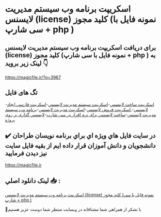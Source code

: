 # اسکریپت برنامه وب سیستم مدیریت لایسنس (license) کلید مجوز (نمونه فایل با سی شارپ + php )

## برای دریافت اسکریپت برنامه وب سیستم مدیریت لایسنس (license) کلید مجوز (نمونه فایل با سی شارپ + php ) به لینک زیر بروید 👇

https://magicfile.ir/?p=3967

## تگ های فایل

-[اسکریپت ساخت لاینسس](https://magicfile.ir/product/%d8%a7%d8%b3%da%a9%d8%b1%db%8c%d9%be%d8%aa-%d8%a8%d8%b1%d9%86%d8%a7%d9%85%d9%87-%d9%88%d8%a8-%d8%b3%db%8c%d8%b3%d8%aa%d9%85-%d9%85%d8%af%db%8c%d8%b1%db%8c%d8%aa-%d9%84%d8%a7%db%8c%d8%b3%d9%86%d8%b3-license-%da%a9%d9%84%db%8c%d8%af-%d9%85%d8%ac%d9%88%d8%b2/)-[اسکریپت سیستم مدیریت لایسنس](https://magicfile.ir/product/%d8%a7%d8%b3%da%a9%d8%b1%db%8c%d9%be%d8%aa-%d8%a8%d8%b1%d9%86%d8%a7%d9%85%d9%87-%d9%88%d8%a8-%d8%b3%db%8c%d8%b3%d8%aa%d9%85-%d9%85%d8%af%db%8c%d8%b1%db%8c%d8%aa-%d9%84%d8%a7%db%8c%d8%b3%d9%86%d8%b3-license-%da%a9%d9%84%db%8c%d8%af-%d9%85%d8%ac%d9%88%d8%b2/)-[اسکریپت فارسی ایجاد لایسنس](https://magicfile.ir/product/%d8%a7%d8%b3%da%a9%d8%b1%db%8c%d9%be%d8%aa-%d8%a8%d8%b1%d9%86%d8%a7%d9%85%d9%87-%d9%88%d8%a8-%d8%b3%db%8c%d8%b3%d8%aa%d9%85-%d9%85%d8%af%db%8c%d8%b1%db%8c%d8%aa-%d9%84%d8%a7%db%8c%d8%b3%d9%86%d8%b3-license-%da%a9%d9%84%db%8c%d8%af-%d9%85%d8%ac%d9%88%d8%b2/)-[ اسکریپت فروش لایسنس](https://magicfile.ir/product/%d8%a7%d8%b3%da%a9%d8%b1%db%8c%d9%be%d8%aa-%d8%a8%d8%b1%d9%86%d8%a7%d9%85%d9%87-%d9%88%d8%a8-%d8%b3%db%8c%d8%b3%d8%aa%d9%85-%d9%85%d8%af%db%8c%d8%b1%db%8c%d8%aa-%d9%84%d8%a7%db%8c%d8%b3%d9%86%d8%b3-license-%da%a9%d9%84%db%8c%d8%af-%d9%85%d8%ac%d9%88%d8%b2/)-[اسکریپت مدیریت لایسنس](https://magicfile.ir/product/%d8%a7%d8%b3%da%a9%d8%b1%db%8c%d9%be%d8%aa-%d8%a8%d8%b1%d9%86%d8%a7%d9%85%d9%87-%d9%88%d8%a8-%d8%b3%db%8c%d8%b3%d8%aa%d9%85-%d9%85%d8%af%db%8c%d8%b1%db%8c%d8%aa-%d9%84%d8%a7%db%8c%d8%b3%d9%86%d8%b3-license-%da%a9%d9%84%db%8c%d8%af-%d9%85%d8%ac%d9%88%d8%b2/)-[برنامه وب سیستم مدیریت لایسنس](https://magicfile.ir/product/%d8%a7%d8%b3%da%a9%d8%b1%db%8c%d9%be%d8%aa-%d8%a8%d8%b1%d9%86%d8%a7%d9%85%d9%87-%d9%88%d8%a8-%d8%b3%db%8c%d8%b3%d8%aa%d9%85-%d9%85%d8%af%db%8c%d8%b1%db%8c%d8%aa-%d9%84%d8%a7%db%8c%d8%b3%d9%86%d8%b3-license-%da%a9%d9%84%db%8c%d8%af-%d9%85%d8%ac%d9%88%d8%b2/)-[ساخت لایسنس برای نرم افزار در سی شارپ](https://magicfile.ir/product/%d8%a7%d8%b3%da%a9%d8%b1%db%8c%d9%be%d8%aa-%d8%a8%d8%b1%d9%86%d8%a7%d9%85%d9%87-%d9%88%d8%a8-%d8%b3%db%8c%d8%b3%d8%aa%d9%85-%d9%85%d8%af%db%8c%d8%b1%db%8c%d8%aa-%d9%84%d8%a7%db%8c%d8%b3%d9%86%d8%b3-license-%da%a9%d9%84%db%8c%d8%af-%d9%85%d8%ac%d9%88%d8%b2/)-[لایسنس گذاری بر روی پروژه](https://magicfile.ir/product/%d8%a7%d8%b3%da%a9%d8%b1%db%8c%d9%be%d8%aa-%d8%a8%d8%b1%d9%86%d8%a7%d9%85%d9%87-%d9%88%d8%a8-%d8%b3%db%8c%d8%b3%d8%aa%d9%85-%d9%85%d8%af%db%8c%d8%b1%db%8c%d8%aa-%d9%84%d8%a7%db%8c%d8%b3%d9%86%d8%b3-license-%da%a9%d9%84%db%8c%d8%af-%d9%85%d8%ac%d9%88%d8%b2/)

## ✔️ در سايت فايل هاي ويژه اي براي برنامه نويسان طراحان دانشجويان و دانش آموزان قرار داده ايم از بقيه فايل سايت نيز ديدن فرماييد

https://magicfile.ir


## لينک دانلود اصلي 📥 :

[اسکریپت برنامه وب سیستم مدیریت لایسنس (license) کلید مجوز (نمونه فایل با سی شارپ + php )](https://magicfile.ir/product/%d8%a7%d8%b3%da%a9%d8%b1%db%8c%d9%be%d8%aa-%d8%a8%d8%b1%d9%86%d8%a7%d9%85%d9%87-%d9%88%d8%a8-%d8%b3%db%8c%d8%b3%d8%aa%d9%85-%d9%85%d8%af%db%8c%d8%b1%db%8c%d8%aa-%d9%84%d8%a7%db%8c%d8%b3%d9%86%d8%b3-license-%da%a9%d9%84%db%8c%d8%af-%d9%85%d8%ac%d9%88%d8%b2/) 


🙏با تشکر از همراهي شما مشتاقانه در وبسایت منتظر شما دوست عزیز هستیم

